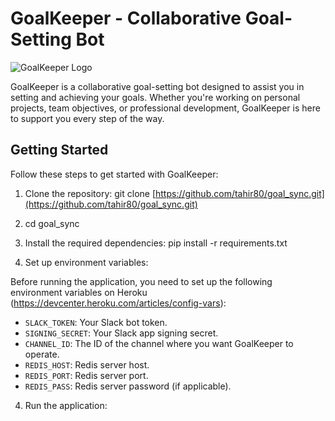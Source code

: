 # GoalKeeper - Collaborative Goal-Setting Bot

![GoalKeeper Logo](https://example.com/goalkeeper_logo.png)

GoalKeeper is a collaborative goal-setting bot designed to assist you in setting and achieving your goals. Whether you're working on personal projects, team objectives, or professional development, GoalKeeper is here to support you every step of the way.

## Getting Started

Follow these steps to get started with GoalKeeper:

1. Clone the repository: git clone [https://github.com/tahir80/goal_sync.git](https://github.com/tahir80/goal_sync.git)
2. cd goal_sync
3. Install the required dependencies: pip install -r requirements.txt

3. Set up environment variables:

Before running the application, you need to set up the following environment variables on Heroku (https://devcenter.heroku.com/articles/config-vars):

- `SLACK_TOKEN`: Your Slack bot token.
- `SIGNING_SECRET`: Your Slack app signing secret.
- `CHANNEL_ID`: The ID of the channel where you want GoalKeeper to operate.
- `REDIS_HOST`: Redis server host.
- `REDIS_PORT`: Redis server port.
- `REDIS_PASS`: Redis server password (if applicable).

4. Run the application:





